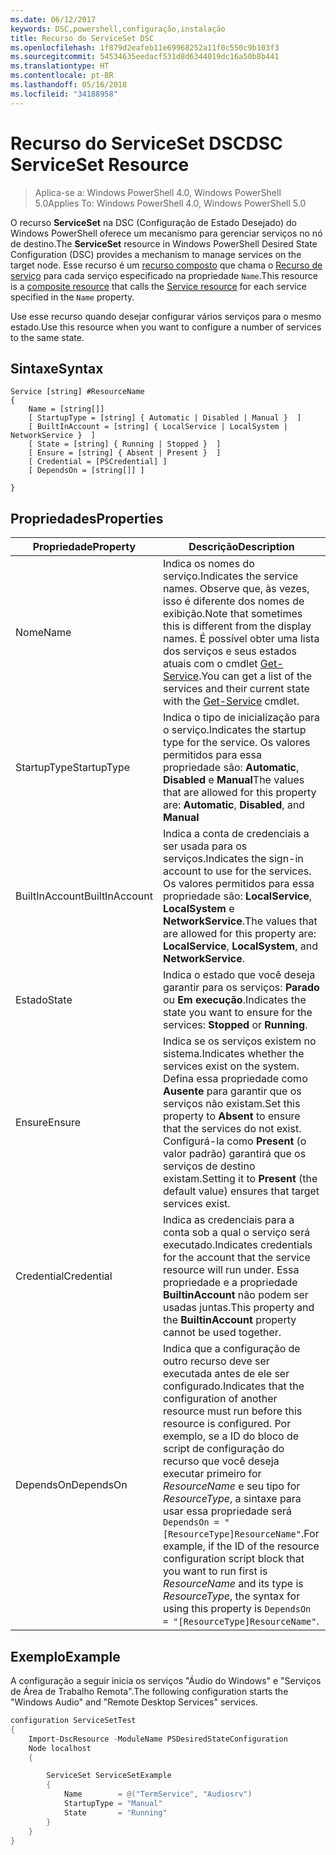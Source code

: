 ```yaml
---
ms.date: 06/12/2017
keywords: DSC,powershell,configuração,instalação
title: Recurso do ServiceSet DSC
ms.openlocfilehash: 1f879d2eafeb11e69968252a11f0c550c9b103f3
ms.sourcegitcommit: 54534635eedacf531d8d6344019dc16a50b8b441
ms.translationtype: HT
ms.contentlocale: pt-BR
ms.lasthandoff: 05/16/2018
ms.locfileid: "34188958"
---
```

# <a name="dsc-serviceset-resource"></a><span data-ttu-id="681b5-103">Recurso do ServiceSet DSC</span><span class="sxs-lookup"><span data-stu-id="681b5-103">DSC ServiceSet Resource</span></span>

> <span data-ttu-id="681b5-104">Aplica-se a: Windows PowerShell 4.0, Windows PowerShell 5.0</span><span class="sxs-lookup"><span data-stu-id="681b5-104">Applies To: Windows PowerShell 4.0, Windows PowerShell 5.0</span></span>


<span data-ttu-id="681b5-105">O recurso **ServiceSet** na DSC (Configuração de Estado Desejado) do Windows PowerShell oferece um mecanismo para gerenciar serviços no nó de destino.</span><span class="sxs-lookup"><span data-stu-id="681b5-105">The **ServiceSet** resource in Windows PowerShell Desired State Configuration (DSC) provides a mechanism to manage services on the target node.</span></span> <span data-ttu-id="681b5-106">Esse recurso é um [recurso composto](authoringResourceComposite.md) que chama o [Recurso de serviço](serviceResource.md) para cada serviço especificado na propriedade `Name`.</span><span class="sxs-lookup"><span data-stu-id="681b5-106">This resource is a [composite resource](authoringResourceComposite.md) that calls the [Service resource](serviceResource.md) for each service specified in the `Name` property.</span></span>

<span data-ttu-id="681b5-107">Use esse recurso quando desejar configurar vários serviços para o mesmo estado.</span><span class="sxs-lookup"><span data-stu-id="681b5-107">Use this resource when you want to configure a number of services to the same state.</span></span>

## <a name="syntax"></a><span data-ttu-id="681b5-108">Sintaxe</span><span class="sxs-lookup"><span data-stu-id="681b5-108">Syntax</span></span>

```
Service [string] #ResourceName
{
    Name = [string[]]
    [ StartupType = [string] { Automatic | Disabled | Manual }  ]
    [ BuiltInAccount = [string] { LocalService | LocalSystem | NetworkService }  ]
    [ State = [string] { Running | Stopped }  ]
    [ Ensure = [string] { Absent | Present }  ]
    [ Credential = [PSCredential] ]
    [ DependsOn = [string[]] ]

}
```

## <a name="properties"></a><span data-ttu-id="681b5-109">Propriedades</span><span class="sxs-lookup"><span data-stu-id="681b5-109">Properties</span></span>

|  <span data-ttu-id="681b5-110">Propriedade</span><span class="sxs-lookup"><span data-stu-id="681b5-110">Property</span></span>  |  <span data-ttu-id="681b5-111">Descrição</span><span class="sxs-lookup"><span data-stu-id="681b5-111">Description</span></span>   |
|---|---|
| <span data-ttu-id="681b5-112">Nome</span><span class="sxs-lookup"><span data-stu-id="681b5-112">Name</span></span>| <span data-ttu-id="681b5-113">Indica os nomes do serviço.</span><span class="sxs-lookup"><span data-stu-id="681b5-113">Indicates the service names.</span></span> <span data-ttu-id="681b5-114">Observe que, às vezes, isso é diferente dos nomes de exibição.</span><span class="sxs-lookup"><span data-stu-id="681b5-114">Note that sometimes this is different from the display names.</span></span> <span data-ttu-id="681b5-115">É possível obter uma lista dos serviços e seus estados atuais com o cmdlet [Get-Service](https://technet.microsoft.com/library/hh849804.aspx).</span><span class="sxs-lookup"><span data-stu-id="681b5-115">You can get a list of the services and their current state with the [Get-Service](https://technet.microsoft.com/library/hh849804.aspx) cmdlet.</span></span>|
| <span data-ttu-id="681b5-116">StartupType</span><span class="sxs-lookup"><span data-stu-id="681b5-116">StartupType</span></span>| <span data-ttu-id="681b5-117">Indica o tipo de inicialização para o serviço.</span><span class="sxs-lookup"><span data-stu-id="681b5-117">Indicates the startup type for the service.</span></span> <span data-ttu-id="681b5-118">Os valores permitidos para essa propriedade são: **Automatic**, **Disabled** e **Manual**</span><span class="sxs-lookup"><span data-stu-id="681b5-118">The values that are allowed for this property are: **Automatic**, **Disabled**, and **Manual**</span></span>|
| <span data-ttu-id="681b5-119">BuiltInAccount</span><span class="sxs-lookup"><span data-stu-id="681b5-119">BuiltInAccount</span></span>| <span data-ttu-id="681b5-120">Indica a conta de credenciais a ser usada para os serviços.</span><span class="sxs-lookup"><span data-stu-id="681b5-120">Indicates the sign-in account to use for the services.</span></span> <span data-ttu-id="681b5-121">Os valores permitidos para essa propriedade são: **LocalService**, **LocalSystem** e **NetworkService**.</span><span class="sxs-lookup"><span data-stu-id="681b5-121">The values that are allowed for this property are: **LocalService**, **LocalSystem**, and **NetworkService**.</span></span>|
| <span data-ttu-id="681b5-122">Estado</span><span class="sxs-lookup"><span data-stu-id="681b5-122">State</span></span>| <span data-ttu-id="681b5-123">Indica o estado que você deseja garantir para os serviços: **Parado** ou **Em execução**.</span><span class="sxs-lookup"><span data-stu-id="681b5-123">Indicates the state you want to ensure for the services: **Stopped** or **Running**.</span></span>|
| <span data-ttu-id="681b5-124">Ensure</span><span class="sxs-lookup"><span data-stu-id="681b5-124">Ensure</span></span>| <span data-ttu-id="681b5-125">Indica se os serviços existem no sistema.</span><span class="sxs-lookup"><span data-stu-id="681b5-125">Indicates whether the services exist on the system.</span></span> <span data-ttu-id="681b5-126">Defina essa propriedade como **Ausente** para garantir que os serviços não existam.</span><span class="sxs-lookup"><span data-stu-id="681b5-126">Set this property to **Absent** to ensure that the services do not exist.</span></span> <span data-ttu-id="681b5-127">Configurá-la como **Present** (o valor padrão) garantirá que os serviços de destino existam.</span><span class="sxs-lookup"><span data-stu-id="681b5-127">Setting it to **Present** (the default value) ensures that target services exist.</span></span>|
| <span data-ttu-id="681b5-128">Credential</span><span class="sxs-lookup"><span data-stu-id="681b5-128">Credential</span></span>| <span data-ttu-id="681b5-129">Indica as credenciais para a conta sob a qual o serviço será executado.</span><span class="sxs-lookup"><span data-stu-id="681b5-129">Indicates credentials for the account that the service resource will run under.</span></span> <span data-ttu-id="681b5-130">Essa propriedade e a propriedade **BuiltinAccount** não podem ser usadas juntas.</span><span class="sxs-lookup"><span data-stu-id="681b5-130">This property and the **BuiltinAccount** property cannot be used together.</span></span>|
| <span data-ttu-id="681b5-131">DependsOn</span><span class="sxs-lookup"><span data-stu-id="681b5-131">DependsOn</span></span>| <span data-ttu-id="681b5-132">Indica que a configuração de outro recurso deve ser executada antes de ele ser configurado.</span><span class="sxs-lookup"><span data-stu-id="681b5-132">Indicates that the configuration of another resource must run before this resource is configured.</span></span> <span data-ttu-id="681b5-133">Por exemplo, se a ID do bloco de script de configuração do recurso que você deseja executar primeiro for *ResourceName* e seu tipo for *ResourceType*, a sintaxe para usar essa propriedade será `DependsOn = "[ResourceType]ResourceName"`.</span><span class="sxs-lookup"><span data-stu-id="681b5-133">For example, if the ID of the resource configuration script block that you want to run first is *ResourceName* and its type is *ResourceType*, the syntax for using this property is `DependsOn = "[ResourceType]ResourceName"`.</span></span>|



## <a name="example"></a><span data-ttu-id="681b5-134">Exemplo</span><span class="sxs-lookup"><span data-stu-id="681b5-134">Example</span></span>

<span data-ttu-id="681b5-135">A configuração a seguir inicia os serviços "Áudio do Windows" e "Serviços de Área de Trabalho Remota".</span><span class="sxs-lookup"><span data-stu-id="681b5-135">The following configuration starts the "Windows Audio" and "Remote Desktop Services" services.</span></span>

```powershell
configuration ServiceSetTest
{
    Import-DscResource -ModuleName PSDesiredStateConfiguration
    Node localhost
    {

        ServiceSet ServiceSetExample
        {
            Name        = @("TermService", "Audiosrv")
            StartupType = "Manual"
            State       = "Running"
        }
    }
}
```